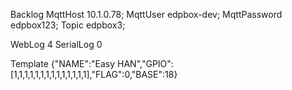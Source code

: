 Backlog 
MqttHost 10.1.0.78; 
MqttUser edpbox-dev; 
MqttPassword edpbox123; 
Topic edpbox3;

WebLog 4
SerialLog 0

Template {"NAME":"Easy HAN","GPIO":[1,1,1,1,1,1,1,1,1,1,1,1,1,1],"FLAG":0,"BASE":18}



